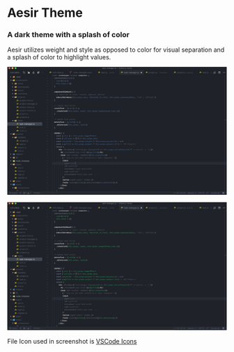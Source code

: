 # Aesir Theme

### A dark theme with a splash of color

Aesir utilizes weight and style as opposed to color for visual separation and a splash of color to highlight values.

![Aesir Blue](./aesir-blue.png "Aesir Blue")


![Aesir Green](./aesir-green.png "Aesir Green")

File Icon used in screenshot is [VSCode Icons](https://github.com/vscode-icons/vscode-icons)